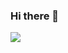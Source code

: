 ###  Hi there 👋
![](https://gimg2.baidu.com/image_search/src=http%3A%2F%2Fwww.beauty321.com%2FarticleIMG%2Fmonth_1607%2F20160721151104231.gif&refer=http%3A%2F%2Fwww.beauty321.com&app=2002&size=f9999,10000&q=a80&n=0&g=0n&fmt=jpeg?sec=1620464928&t=38ca245526cca9e1f6dac5f74adfc6ab)
